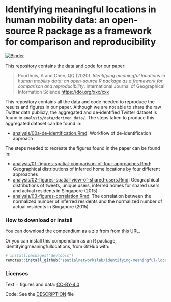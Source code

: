 
# Identifying meaningful locations in human mobility data: an open-source R package as a framework for comparison and reproducibility

[![Binder](https://mybinder.org/badge_logo.svg)](https://mybinder.org/v2/gh/spatialnetworkslab/identifying-meaningful-locations/master?urlpath=rstudio)

This repository contains the data and code for our paper:

> Poorthuis, A and Chen, QQ (2020). *Identifying meaningful locations in
> human mobility data: an open-source R package as a framework for
> comparison and reproducibility*. International Journal of Geographical
> Information Science <https://doi.org/xxx/xxx>

<!-- Our pre-print is online here: -->

<!-- > Authors, (YYYY). _Identifying meaningful locations in human mobility data: an open-source R package as a framework for comparison and reproducibility_. Name of journal/book, Accessed 20 Jul 2020. Online at <https://doi.org/xxx/xxx> -->

This repository contains all the data and code needed to reproduce the
results and figures in our paper. Although we are not able to share the
raw Twitter data publicly, the aggregated and de-identified Twitter
dataset is found in `analysis/data/derived_data/`. The steps taken to
produce this aggregated dataset can be found in:

  - [analysis/00a-de-identification.Rmd](analysis/00a-de-identification.md):
    Workflow of de-identification approach

The steps needed to recreate the figures found in the paper can be found
in:

  - [analysis/01-figures-spatial-comparison-of-four-approaches.Rmd](analysis/01-figures-spatial-comparison-of-four-approaches.md):
    Geographical distributions of inferred home locations by four
    different approaches
  - [analysis/02-figures-spatial-view-of-shared-users.Rmd](analysis/02-figures-spatial-view-of-shared-users.md):
    Geographical distributions of tweets, unique users, inferred homes
    for shared users and actual residents in Singapore (2015)
  - [analysis/03-figures-correlation.Rmd](analysis/03-correlation.md):
    The correlation between the normalized number of inferred residents
    and the normalized number of actual residents in Singapore (2015)

### How to download or install

You can download the compendium as a zip from from [this
URL](https://github.com/spatialnetworkslab/identifying-meaningful-locations/archive/master.zip).

Or you can install this compendium as an R package,
identifyingmeaningfullocations, from GitHub with:

``` r
# install.packages("devtools")
remotes::install_github("spatialnetworkslab/identifying-meaningful-locations")
```

### Licenses

Text + figures and data:
[CC-BY-4.0](http://creativecommons.org/licenses/by/4.0/)

Code: See the [DESCRIPTION](DESCRIPTION) file
